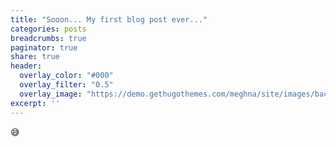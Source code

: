 ```yaml
---
title: "Sooon... My first blog post ever..."
categories: posts
breadcrumbs: true
paginator: true
share: true
header:
  overlay_color: "#000"
  overlay_filter: "0.5"
  overlay_image: "https://demo.gethugothemes.com/meghna/site/images/backgrounds/hero-area.jpg"
excerpt: ''
---
```

😅 <Br/>
 
